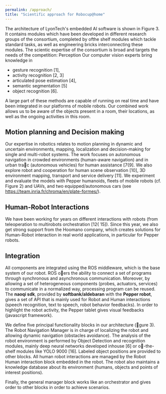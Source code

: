 ```yaml
---
permalink: /approach/
title: "Scientific approach for Robocup@home"
---
```



The architecture of LyonTech's embedded AI software is shown in Figure 3. It contains modules which have been developed in different research groups of the consortium, completed by ofthe shelf modules which tackle standard tasks, as well as engineering bricks interconnecting these modules. 
The scientic expertise of the consortium is broad and targets the needs of the competition:
Perception
Our computer vision experts bring knowledge in 
- gesture recognition [1], 
- activity recognition [2, 3]
- articulated pose estimation [4], 
- semantic segmentation [5]
- object recognition [6]. 

A large part of these methods are capable of running on real time and have been integrated in our platforms of mobile robots. Our combined work allows us to be aware of the objects present in a room, their locations, as well as the ongoing activities in this room.


## Motion planning and Decision making
Our expertise in robotics relates to motion planning in dynamic and uncertain environments, mapping, localization and decision-making for single and multi-robot systems. The work focuses on autonomous navigation in crowded environments (human-aware navigation) and in urban trac (autonomous vehicles) for human assistance [7{9]. We also explore robot and  cooperation for human scene observation [10], 3D environment mapping, transport and service delivery [11]. We experiment and evaluate the models with Pepper humanoids, fleets of mobile robots (cf. Figure 2) and UAVs, and two equipped/autonomous cars (see https://team.inria.fr/chroma/en/plate-formes/). 

## Human-Robot Interactions 
We have been working for years on different interactions with robots (from teleoperation to multirobots orchestration [12{
15]). Since this year, we also get strong support from the Hoomano company, which creates solutions for Human-Robot interaction in real world applications, in particular for Pepper robots.

## Integration 
All components are integrated using the ROS middleware, which is the base system of our robot. ROS oers the ability to connect a set of programs through synchronous and asynchronous communication. Moreover, by allowing a set of heterogeneous components (probes, actuators, services) to communicate in a normalized way, processing program can be reused. The **naoqi sdk**, provided by **softbank/aldebaran** with the **Pepper robot**, gives a set of API that is mainly used for Robot and Human interactions (speech recognition, text to speech, robot behavior feedbacks). In order to highlight the robot activity, the Pepper tablet gives visual feedbacks (javascript framework).

We define five principal functionality blocks in our architecture (gure 3).
The Robot Navigation Manager is in charge of localizing the robot and
allowing dynamic navigation (obstacles avoidance). The analysis of the robot
environment is performed by Object Detection and recognition modules,
mainly deep neural networks developed inhouse [6] or o-the-shelf modules
like YOLO 9000 [16]. Labeled object positions are provided to other blocks.
All human robot interactions are managed by the Robot Human interaction
block embedded in the robot. The robot also maintains a knowledge database
about its environment (humans, objects and points of interest positions).

Finally, the general manager block works like an orchestrator and gives order
to other blocks in order to achieve scenarios.
